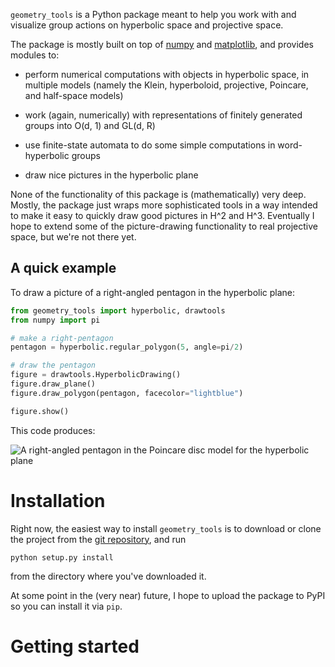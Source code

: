 `geometry_tools` is a Python package meant to help you work with and visualize group actions on hyperbolic space and projective space.

The package is mostly built on top of [numpy](invalid_url) and [matplotlib](invalid_url), and provides modules to:

- perform numerical computations with objects in hyperbolic space, in multiple models (namely the Klein, hyperboloid, projective, Poincare, and half-space models)

- work (again, numerically) with representations of finitely generated groups into O(d, 1) and GL(d, R)

- use finite-state automata to do some simple computations in word-hyperbolic groups 

- draw nice pictures in the hyperbolic plane

None of the functionality of this package is (mathematically) very deep. Mostly, the package just wraps more sophisticated tools in a way intended to make it easy to quickly draw good pictures in H^2 and H^3. Eventually I hope to extend some of the picture-drawing functionality to real projective space, but we're not there yet.

## A quick example

To draw a picture of a right-angled pentagon in the hyperbolic plane:

```python
from geometry_tools import hyperbolic, drawtools
from numpy import pi

# make a right-pentagon
pentagon = hyperbolic.regular_polygon(5, angle=pi/2)

# draw the pentagon
figure = drawtools.HyperbolicDrawing()
figure.draw_plane()
figure.draw_polygon(pentagon, facecolor="lightblue")

figure.show()

```

This code produces:

![A right-angled pentagon in the Poincare disc model for the hyperbolic plane](right_angled_pentagon.png)

# Installation

Right now, the easiest way to install `geometry_tools` is to download or clone the project from the [git repository](NOTAURL), and run

```shell
python setup.py install
```
from the directory where you've downloaded it.

At some point in the (very near) future, I hope to upload the package to PyPI so you can install it via `pip`.

# Getting started

